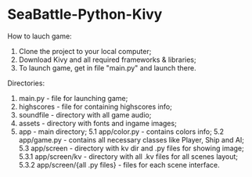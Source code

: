 # SeaBattle-Python-Kivy

How to lauch game:
1. Clone the project to your local computer;
2. Download Kivy and all required frameworks & libraries;
3. To launch game, get in file "main.py" and launch there.

Directories:
1. main.py - file for launching game;
2. highscores - file for containing highscores info;
3. soundfile - directory with all game audio;
4. assets - directory with fonts and ingame images; 
5. app - main directory;
  5.1 app/color.py - contains colors info;
  5.2 app/game.py - contains all necessary classes like Player, Ship and AI;
  5.3 app/screen - directory with kv dir and .py files for showing image;
    5.3.1 app/screen/kv - directory with all .kv files for all scenes layout;
    5.3.2 app/screen/{all .py files} - files for each scene interface.
